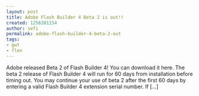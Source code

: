 ```yaml
---
layout: post
title: Adobe Flash Builder 4 Beta 2 is out!!
created: 1256301154
author: sefi
permalink: adobe-flash-builder-4-beta-2-out
tags:
- gwt
- flex
---
```

Adobe released Beta 2 of Flash Builder 4! You can download it here. The beta 2 release of Flash Builder 4 will run for 60 days from installation before timing out. You may continue your use of beta 2 after the first 60 days by entering a valid Flash Builder 4 extension serial number. If [...]<img alt="" border="0" src="http://stats.wordpress.com/b.gif?host=flexblackbelt.wordpress.com&blog=5633522&post=156&subd=flexblackbelt&ref=&feed=1" width="1" height="1" />
